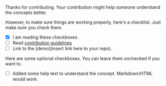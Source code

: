 Thanks for contributing. Your contribution might help someone understand the concepts better.

However, to make sure things are working properly, here's a checklist. Just make sure you check them.
- [x] I am reading these checkboxes. 
- [ ] Read [contribution guidelines](CONTRIBUTING.md)
- [ ] Link to the [demo](insert link here to your repo).

Here are some optional checkboxes. You can leave them unchecked if you want to.
- [ ] Added some help text to understand the concept. Markdown/HTML would work.
